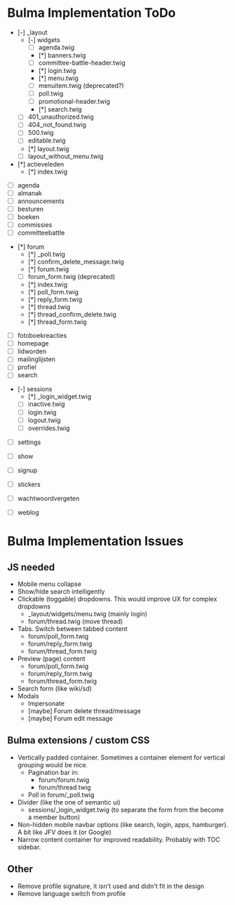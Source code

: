 # Bulma Implementation ToDo

- [-] \_layout
    - [-] widgets
        - [ ] agenda.twig
        - [*] banners.twig
        - [ ] committee-battle-header.twig
        - [*] login.twig
        - [*] menu.twig
        - [ ] menuitem.twig (deprecated?)
        - [ ] poll.twig
        - [ ] promotional-header.twig
        - [*] search.twig
    - [ ] 401_unauthorized.twig
    - [ ] 404_not_found.twig
    - [ ] 500.twig
    - [ ] editable.twig
    - [*] layout.twig
    - [ ] layout_without_menu.twig
- [*] actieveleden
    - [*] index.twig
- [ ] agenda
- [ ] almanak
- [ ] announcements
- [ ] besturen
- [ ] boeken
- [ ] commissies
- [ ] committeebattle
- [*] forum
    - [*] \_poll.twig
    - [*] confirm_delete_message.twig
    - [*] forum.twig
    - [ ] forum_form.twig (deprecated)
    - [*] index.twig
    - [*] poll_form.twig
    - [*] reply_form.twig
    - [*] thread.twig
    - [*] thread_confirm_delete.twig
    - [*] thread_form.twig
- [ ] fotoboekreacties
- [ ] homepage
- [ ] lidworden
- [ ] mailinglijsten
- [ ] profiel
- [ ] search
- [-] sessions
    - [*] \_login_widget.twig
    - [ ] inactive.twig
    - [ ] login.twig
    - [ ] logout.twig
    - [ ] overrides.twig
- [ ] settings
- [ ] show
- [ ] signup
- [ ] stickers
- [ ] wachtwoordvergeten
- [ ] weblog


# Bulma Implementation Issues


## JS needed

- Mobile menu collapse
- Show/hide search intelligently
- Clickable (toggable) dropdowns. This would improve UX for complex dropdowns
    - _layout/widgets/menu.twig (mainly login)
    - forum/thread.twig (move thread)
- Tabs. Switch between tabbed content
    - forum/poll_form.twig
    - forum/reply_form.twig
    - forum/thread_form.twig
- Preview (page) content
    - forum/poll_form.twig
    - forum/reply_form.twig
    - forum/thread_form.twig
- Search form (like wiki/sd)
- Modals
    - Impersonate
    - [maybe] Forum delete thread/message
    - [maybe] Forum edit message


## Bulma extensions / custom CSS

- Vertically padded container. Sometimes a container element for vertical grouping would be nice.
    - Pagination bar in:
        - forum/forum.twig
        - forum/thread.twig
    - Poll in forum/_poll.twig
- Divider (like the one of semantic ui)
    - sessions/_login_widget.twig (to separate the form from the become a member button)
- Non-hidden mobile navbar options (like search, login, apps, hamburger). A bit like JFV does it (or Google)
- Narrow content container for improved readability. Probably with TOC sidebar.


## Other

- Remove profile signature, it isn't used and didn't fit in the design
- Remove language switch from profile
